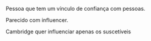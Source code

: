 Pessoa que tem um vínculo de confiança com pessoas. 

Parecido com influencer.

Cambridge quer influenciar apenas os suscetíveis